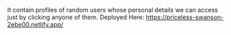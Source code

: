 It contain profiles of random users whose personal details we can access just by clicking anyone of them.
Deployed Here:
https://priceless-swanson-2ebe00.netlify.app/
